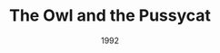 ---
layout: productions
title: The Owl and the Pussycat
date: 1992
featured_image:
Theatre: Players by the Sea
cast:
crew:
- Director: Michael Lipp
external_links:
---